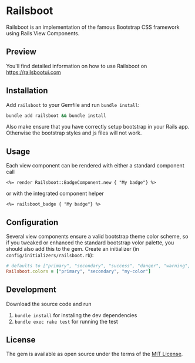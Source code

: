 # Railsboot
Railsboot is an implementation of the famous Bootstrap CSS framework using Rails View Components.

## Preview
You'll find detailed information on how to use Railsboot on https://railsbootui.com

## Installation

Add `railsboot` to your Gemfile and run `bundle install`:

```ruby
bundle add railsboot && bundle install
```

Also make ensure that you have correctly setup bootstrap in your Rails app. Otherwise the bootstrap styles and js files will not work.

## Usage
Each view component can be rendered with either a standard component call

```erb
<%= render Railsboot::BadgeComponent.new { "My badge"} %>
```

or with the integrated component helper

```erb
<%= railsboot_badge { "My badge"} %>
```

## Configuration
Several view components ensure a valid bootstrap theme color scheme, so if you tweaked or enhanced the standard bootstrap volor palette, you should also add this to the gem. Create an initializer (in `config/initializers/railsboot.rb`):

```ruby
# defaults to ["primary", "secondary", "success", "danger", "warning", "info", "light", "dark"]
Railsboot.colors = ["primary", "secondary", "my-color"]
```

## Development
Download the source code and run

1. `bundle install` for instaling the dev dependencies
2. `bundle exec rake test` for running the test

## License
The gem is available as open source under the terms of the [MIT License](https://opensource.org/licenses/MIT).
